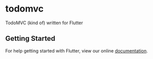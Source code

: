# todomvc

TodoMVC (kind of) written for Flutter

## Getting Started

For help getting started with Flutter, view our online
[documentation](http://flutter.io/).
